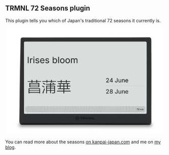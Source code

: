 ## TRMNL 72 Seasons plugin

This plugin tells you which of Japan's traditional 72 seasons it currently is.

![](screenshot.jpg)

You can read more about the seasons [on kanpai-japan.com](https://www.kanpai-japan.com/travel-guide/koyomi-72-seasons) and me on [my blog](https://philwilson.org/blog).
